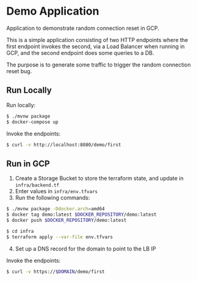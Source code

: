 # Demo Application

Application to demonstrate random connection reset in GCP.

This is a simple application consisting of two HTTP endpoints where the first endpoint invokes the second, via a Load Balancer when running in GCP, and the second endpoint does some queries to a DB.

The purpose is to generate some traffic to trigger the random connection reset bug.

## Run Locally

Run locally:

```bash
$ ./mvnw package
$ docker-compose up
```

Invoke the endpoints:

```bash
$ curl -v http://localhost:8080/demo/first
```

## Run in GCP

1. Create a Storage Bucket to store the terraform state, and update in `infra/backend.tf`
2. Enter values in `infra/env.tfvars`
3. Run the following commands:

```bash
$ ./mvnw package -Ddocker.arch=amd64
$ docker tag demo:latest $DOCKER_REPOSITORY/demo:latest
$ docker push $DOCKER_REPOSITORY/demo:latest

$ cd infra
$ terraform apply --var-file env.tfvars
```

4. Set up a DNS record for the domain to point to the LB IP

Invoke the endpoints:

```bash
$ curl -v https://$DOMAIN/demo/first
```
